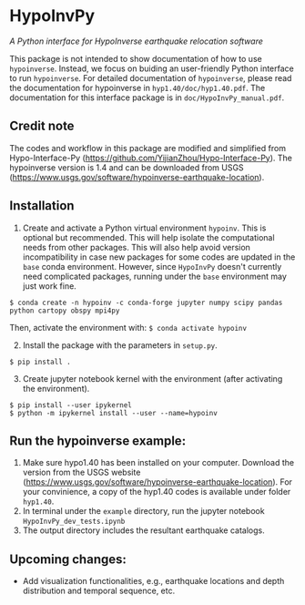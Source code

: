 # HypoInvPy
*A Python interface for HypoInverse earthquake relocation software*

This package is not intended to show documentation of how to use `hypoinverse`. Instead, we focus on buiding an user-friendly Python interface to run `hypoinverse`. For detailed documentation of `hypoinverse`, please read the documentation for hypoinverse in `hyp1.40/doc/hyp1.40.pdf`. The documentation for this interface package is in `doc/HypoInvPy_manual.pdf`.

## Credit note
The codes and workflow in this package are modified and simplified from Hypo-Interface-Py (https://github.com/YijianZhou/Hypo-Interface-Py). The hypoinverse version is 1.4 and can be downloaded from USGS (https://www.usgs.gov/software/hypoinverse-earthquake-location). 

## Installation
1. Create and activate a Python virtual environment `hypoinv`. This is optional but recommended. This will help isolate the computational needs from other packages. This will also help avoid version incompatibility in case new packages for some codes are updated in the `base` conda environment. However, since `HypoInvPy` doesn't currently need complicated packages, running under the `base` environment may just work fine. 
```
$ conda create -n hypoinv -c conda-forge jupyter numpy scipy pandas python cartopy obspy mpi4py
```
Then, activate the environment with: `$ conda activate hypoinv`

2. Install the package with the parameters in `setup.py`.
```
$ pip install .
```

3. Create jupyter notebook kernel with the environment (after activating the environment).
```
$ pip install --user ipykernel
$ python -m ipykernel install --user --name=hypoinv
```

## Run the hypoinverse example:
1. Make sure hypo1.40 has been installed on your computer. Download the version from the USGS website (https://www.usgs.gov/software/hypoinverse-earthquake-location). For your convinience, a copy of the hyp1.40 codes is available under folder `hyp1.40`.
2. In terminal under the `example` directory, run the jupyter notebook `HypoInvPy_dev_tests.ipynb`
3. The output directory includes the resultant earthquake catalogs.

## Upcoming changes:
* Add visualization functionalities, e.g., earthquake locations and depth distribution and temporal sequence, etc.

